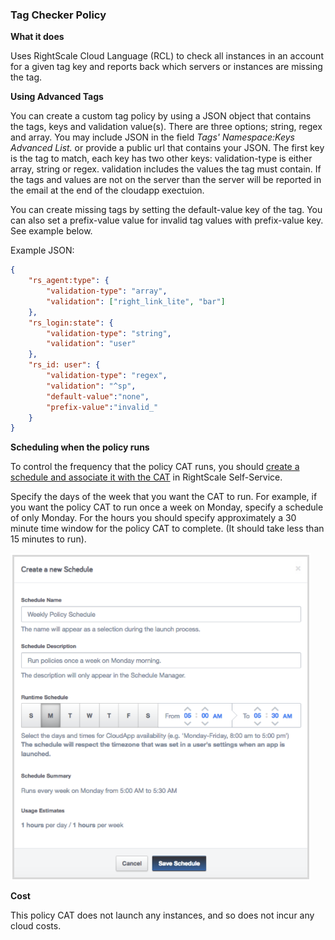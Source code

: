 ### Tag Checker Policy

**What it does**

Uses RightScale Cloud Language (RCL) to check all instances in an account for a given tag key and reports back which
servers or instances are missing the tag.

**Using Advanced Tags**

You can create a custom tag policy by using a JSON object that contains the tags, keys and validation value(s).  There are three options; string, regex and array.  You may include JSON in the field *Tags' Namespace:Keys Advanced List.* or provide a public url that contains your JSON.  The first key is the tag to match, each key has two other keys: validation-type is either array, string or regex.  validation includes the values the tag must contain.  If the tags and values are not on the server than the server will be reported in the email at the end of the cloudapp exectuion.

You can create missing tags by setting the default-value key of the tag. You can also set a prefix-value value for invalid tag values with prefix-value key. See example below.  

Example JSON:
```json
{
	"rs_agent:type": {
		"validation-type": "array",
		"validation": ["right_link_lite", "bar"]
	},
	"rs_login:state": {
		"validation-type": "string",
		"validation": "user"
	},
	"rs_id: user": {
		"validation-type": "regex",
		"validation": "^sp",
		"default-value":"none",
		"prefix-value":"invalid_"
	}
}
```


**Scheduling when the policy runs**

To control the frequency that the policy CAT runs, you should [create a schedule and associate it with the CAT](http://docs.rightscale.com/ss/guides/ss_creating_schedules.html) in RightScale Self-Service.

Specify the days of the week that you want the CAT to run. For example, if you want the policy CAT to run once a week on Monday, specify a schedule of only Monday. For the hours you should specify approximately a 30 minute time window for the policy CAT to complete. (It should take less than 15 minutes to run).

<img src="imgs/create_a_new_schedule.png">

**Cost**

This policy CAT does not launch any instances, and so does not incur any cloud costs.

